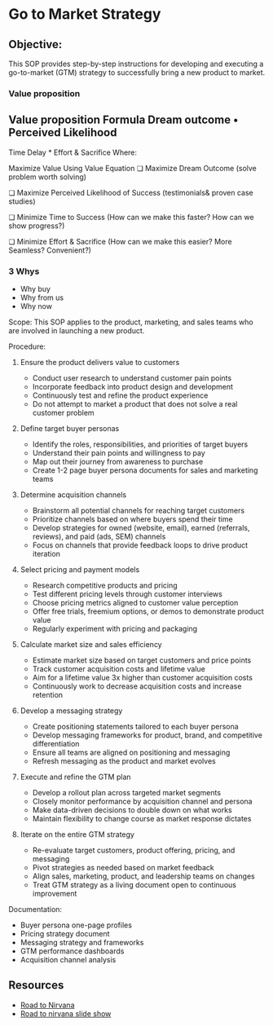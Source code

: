 # Go to Market Strategy

## Objective: 
This SOP provides step-by-step instructions for developing and executing a go-to-market (GTM) strategy to successfully bring a new product to market. 

### Value proposition
Value proposition Formula
Dream outcome • Perceived Likelihood
-------------------------------------
Time Delay *     Effort & Sacrifice
Where:

Maximize Value Using Value Equation
❏ Maximize Dream Outcome (solve problem worth solving)

❏ Maximize Perceived Likelihood of Success (testimonials& proven case studies)

❏ Minimize Time to Success (How can we make this faster? How can we show progress?)

❏ Minimize Effort & Sacrifice (How can we make this easier? More Seamless? Convenient?)

### 3 Whys
* Why buy
* Why from us
* Why now


Scope:
This SOP applies to the product, marketing, and sales teams who are involved in launching a new product.

Procedure:

1. Ensure the product delivers value to customers
   - Conduct user research to understand customer pain points
   - Incorporate feedback into product design and development 
   - Continuously test and refine the product experience
   - Do not attempt to market a product that does not solve a real customer problem

2. Define target buyer personas
   - Identify the roles, responsibilities, and priorities of target buyers
   - Understand their pain points and willingness to pay
   - Map out their journey from awareness to purchase
   - Create 1-2 page buyer persona documents for sales and marketing teams

3. Determine acquisition channels
   - Brainstorm all potential channels for reaching target customers
   - Prioritize channels based on where buyers spend their time
   - Develop strategies for owned (website, email), earned (referrals, reviews), and paid (ads, SEM) channels
   - Focus on channels that provide feedback loops to drive product iteration

4. Select pricing and payment models
   - Research competitive products and pricing
   - Test different pricing levels through customer interviews
   - Choose pricing metrics aligned to customer value perception
   - Offer free trials, freemium options, or demos to demonstrate product value
   - Regularly experiment with pricing and packaging

5. Calculate market size and sales efficiency
   - Estimate market size based on target customers and price points
   - Track customer acquisition costs and lifetime value
   - Aim for a lifetime value 3x higher than customer acquisition costs
   - Continuously work to decrease acquisition costs and increase retention

6. Develop a messaging strategy
   - Create positioning statements tailored to each buyer persona  
   - Develop messaging frameworks for product, brand, and competitive differentiation
   - Ensure all teams are aligned on positioning and messaging
   - Refresh messaging as the product and market evolves
   
7. Execute and refine the GTM plan
   - Develop a rollout plan across targeted market segments
   - Closely monitor performance by acquisition channel and persona
   - Make data-driven decisions to double down on what works
   - Maintain flexibility to change course as market response dictates

8. Iterate on the entire GTM strategy 
   - Re-evaluate target customers, product offering, pricing, and messaging
   - Pivot strategies as needed based on market feedback
   - Align sales, marketing, product, and leadership teams on changes
   - Treat GTM strategy as a living document open to continuous improvement

Documentation:
- Buyer persona one-page profiles
- Pricing strategy document 
- Messaging strategy and frameworks
- GTM performance dashboards
- Acquisition channel analysis



## Resources
* [Road to Nirvana](https://www.carolineclark.xyz/gtm-nirvana)
* [Road to nirvana slide show](https://docs.google.com/presentation/d/1YoaOOX6a2SR7exE4roSg1AxYOxFykCEUS6roYyUtydU/edit#slide=id.ga57b613b61_0_30)